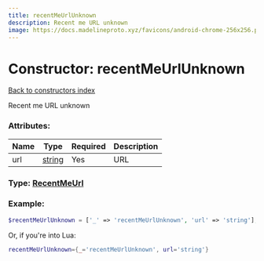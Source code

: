 ```yaml
---
title: recentMeUrlUnknown
description: Recent me URL unknown
image: https://docs.madelineproto.xyz/favicons/android-chrome-256x256.png
---
```

# Constructor: recentMeUrlUnknown  
[Back to constructors index](index.md)



Recent me URL unknown

### Attributes:

| Name     |    Type       | Required | Description |
|----------|---------------|----------|-------------|
|url|[string](../types/string.md) | Yes|URL|



### Type: [RecentMeUrl](../types/RecentMeUrl.md)


### Example:

```php
$recentMeUrlUnknown = ['_' => 'recentMeUrlUnknown', 'url' => 'string'];
```  


Or, if you're into Lua:

```lua
recentMeUrlUnknown={_='recentMeUrlUnknown', url='string'}

```


